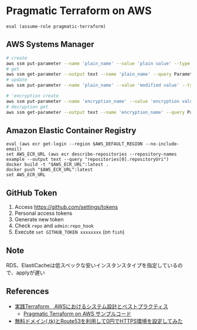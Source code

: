 # Pragmatic Terraform on AWS

```fish
eval (assume-role pragmatic-terraform)
```

## AWS Systems Manager

```sh
# create
aws ssm put-parameter --name 'plain_name' --value 'plain value' --type String
# get
aws ssm get-parameter --output text --name 'plain_name' --query Parameter.Value
# update
aws ssm put-parameter --name 'plain_name' --value 'modified value' --type String --overwrite

# 'encryption create
aws ssm put-parameter --name 'encryption_name' --value 'encryption value' --type SecureString
# decryption get
aws ssm get-parameter --output text --name 'encryption_name' --query Parameter.Value --with-decryption
```

## Amazon Elastic Container Registry

```fish
eval (aws ecr get-login --region $AWS_DEFAULT_REGION --no-include-email)
set AWS_ECR_URL (aws ecr describe-repositories --repository-names example --output text --query "repositories[0].repositoryUri")
docker build -t "$AWS_ECR_URL":latest .
docker push "$AWS_ECR_URL":latest
set AWS_ECR_URL
```

## GitHub Token

1. Access <https://github.com/settings/tokens>
2. Personal access tokens
3. Generate new token
4. Check `repo` and `admin:repo_hook`
5. Execute `set GITHUB_TOKEN xxxxxxxx` (on `fish`)

## Note

RDS、ElastiCacheは低スペックな安いインスタンスタイプを指定しているので、applyが遅い

## References

- [実践Terraform　AWSにおけるシステム設計とベストプラクティス](https://www.amazon.co.jp/dp/4844378139/ref=cm_sw_em_r_mt_dp_G0QW8N22XPY6QN9XBS1Z)
  - [Pragmatic Terraform on AWS サンプルコード](https://github.com/tmknom/example-pragmatic-terraform-on-aws)
- [無料ドメイン(.tk)とRoute53を利用して0円でHTTPS環境を設定してみた](https://dev.classmethod.jp/articles/mesoko-r53-cdn/)

